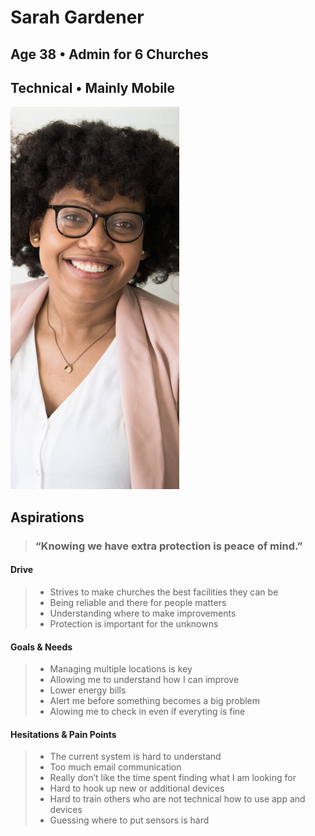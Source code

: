 # Sarah Gardener

## Age 38 • Admin for 6 Churches

## Technical • Mainly Mobile

![Sarah IMG](img/adult-afro-blur-1181519.png)

## Aspirations

>### “Knowing we have extra protection is peace of mind.”

#### **Drive**
> 
> - Strives to make churches the best facilities they can be
> - Being reliable and there for people matters
> - Understanding where to make improvements
> - Protection is important for the unknowns

#### **Goals & Needs**
> 
> - Managing multiple locations is key
> - Allowing me to understand how I can improve
> - Lower energy bills
> - Alert me before something becomes a big problem
> - Alowing me to check in even if everyting is fine


#### **Hesitations & Pain Points**
> 
> - The current system is hard to understand
> - Too much email communication
> - Really don’t like the time spent finding what I am looking for
> - Hard to hook up new or additional devices
> - Hard to train others who are not technical how to use app and devices
> - Guessing where to put sensors is hard
